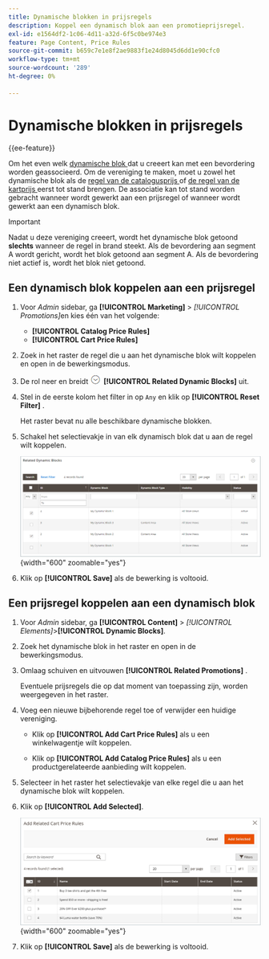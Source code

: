 ```yaml
---
title: Dynamische blokken in prijsregels
description: Koppel een dynamisch blok aan een promotieprijsregel.
exl-id: e1564df2-1c06-4d11-a32d-6f5c0be974e3
feature: Page Content, Price Rules
source-git-commit: b659c7e1e8f2ae9883f1e24d8045d6dd1e90cfc0
workflow-type: tm+mt
source-wordcount: '289'
ht-degree: 0%

---
```


# Dynamische blokken in prijsregels

{{ee-feature}}

Om het even welk [ dynamische blok ](dynamic-blocks.md) dat u creeert kan met een bevordering worden geassocieerd. Om de vereniging te maken, moet u zowel het dynamische blok als de [ regel van de catalogusprijs ](../merchandising-promotions/price-rules-catalog.md) of [ de regel van de kartprijs ](../merchandising-promotions/price-rules-cart.md) eerst tot stand brengen. De associatie kan tot stand worden gebracht wanneer wordt gewerkt aan een prijsregel of wanneer wordt gewerkt aan een dynamisch blok.

>[!IMPORTANT]
>
>Nadat u deze vereniging creeert, wordt het dynamische blok getoond **slechts** wanneer de regel in brand steekt. Als de bevordering aan segment A wordt gericht, wordt het blok getoond aan segment A. Als de bevordering niet actief is, wordt het blok niet getoond.

## Een dynamisch blok koppelen aan een prijsregel

1. Voor _Admin_ sidebar, ga **[!UICONTROL Marketing]** > _[!UICONTROL Promotions]_&#x200B;en kies één van het volgende:

   - **[!UICONTROL Catalog Price Rules]**
   - **[!UICONTROL Cart Price Rules]**

1. Zoek in het raster de regel die u aan het dynamische blok wilt koppelen en open in de bewerkingsmodus.

1. De rol neer en breidt ![ selecteur van de Uitbreiding ](../assets/icon-display-expand.png) **[!UICONTROL Related Dynamic Blocks]** uit.

1. Stel in de eerste kolom het filter in op `Any` en klik op **[!UICONTROL Reset Filter]** .

   Het raster bevat nu alle beschikbare dynamische blokken.

1. Schakel het selectievakje in van elk dynamisch blok dat u aan de regel wilt koppelen.

   ![ Toevoegend geselecteerde dynamische blokken ](./assets/price-rule-cart-related-dynamic-blocks-any.png){width="600" zoomable="yes"}

1. Klik op **[!UICONTROL Save]** als de bewerking is voltooid.

## Een prijsregel koppelen aan een dynamisch blok

1. Voor _Admin_ sidebar, ga **[!UICONTROL Content]** > _[!UICONTROL Elements]_>**[!UICONTROL Dynamic Blocks]**.

1. Zoek het dynamische blok in het raster en open in de bewerkingsmodus.

1. Omlaag schuiven en uitvouwen **[!UICONTROL Related Promotions]** .

   Eventuele prijsregels die op dat moment van toepassing zijn, worden weergegeven in het raster.

1. Voeg een nieuwe bijbehorende regel toe of verwijder een huidige vereniging.

   - Klik op **[!UICONTROL Add Cart Price Rules]** als u een winkelwagentje wilt koppelen.

   - Klik op **[!UICONTROL Add Catalog Price Rules]** als u een productgerelateerde aanbieding wilt koppelen.

1. Selecteer in het raster het selectievakje van elke regel die u aan het dynamische blok wilt koppelen.

1. Klik op **[!UICONTROL Add Selected]**.

   ![ Toevoegend geselecteerde prijsregels aan een dynamisch blok ](./assets/pb-dynamic-block-add-related-cart-price-rules.png){width="600" zoomable="yes"}

1. Klik op **[!UICONTROL Save]** als de bewerking is voltooid.
